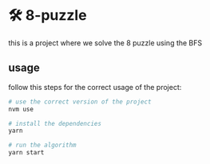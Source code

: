 # 🛠️ 8-puzzle

this is a project where we solve the 8 puzzle using the BFS

## usage

follow this steps for the correct usage of the project:

```bash
# use the correct version of the project
nvm use

# install the dependencies
yarn

# run the algorithm
yarn start
```
